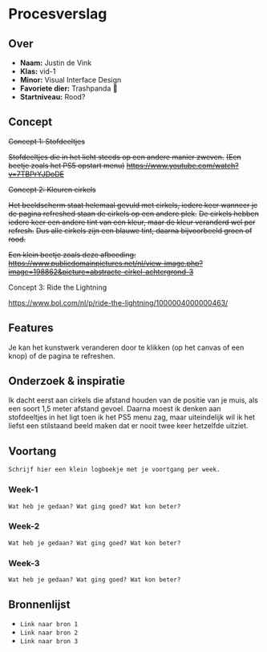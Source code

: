 # Procesverslag

## Over
* **Naam:** Justin de Vink
* **Klas:** vid-1
* **Minor:** Visual Interface Design
* **Favoriete dier:** Trashpanda 🦝
* **Startniveau:** Rood?

## Concept

~~Concept 1: Stofdeeltjes~~

~~Stofdeeltjes die in het licht steeds op een andere manier zweven.~~
~~(Een beetje zoals het PS5 opstart menu)~~
~~https://www.youtube.com/watch?v=7TBPrYJDoDE~~


~~Concept 2: Kleuren cirkels~~

~~Het beeldscherm staat helemaal gevuld met cirkels, iedere keer wanneer je de pagina refreshed staan de cirkels op een andere plek.~~
~~De cirkels hebben iedere keer een andere tint van een kleur, maar de kleur veranderd wel per refresh.~~
~~Dus alle cirkels zijn een blauwe tint, daarna bijvoorbeeld groen of rood.~~

~~Een klein beetje zoals deze afbeeding:~~
~~https://www.publicdomainpictures.net/nl/view-image.php?image=198862&picture=abstracte-cirkel-achtergrond-3~~

Concept 3: Ride the Lightning

https://www.bol.com/nl/p/ride-the-lightning/1000004000000463/

## Features

Je kan het kunstwerk veranderen door te klikken (op het canvas of een knop) of de pagina te refreshen.


## Onderzoek & inspiratie

Ik dacht eerst aan cirkels die afstand houden van de positie van je muis, als een soort 1,5 meter afstand gevoel.
Daarna moest ik denken aan stofdeeltjes in het ligt toen ik het PS5 menu zag, maar uiteindelijk wil ik het liefst een stilstaand beeld maken dat er nooit twee keer hetzelfde uitziet.  

## Voortang

`Schrijf hier een klein logboekje met je voortgang per week.`

### Week-1
`Wat heb je gedaan? Wat ging goed? Wat kon beter?`

### Week-2
`Wat heb je gedaan? Wat ging goed? Wat kon beter?`

### Week-3
`Wat heb je gedaan? Wat ging goed? Wat kon beter?`


## Bronnenlijst

* `Link naar bron 1`
* `Link naar bron 2`
* `Link naar bron 3`
